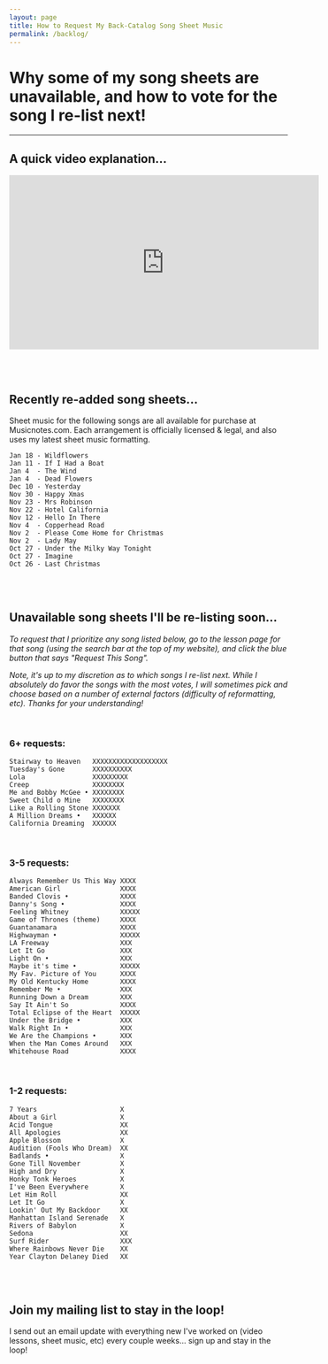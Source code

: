 ```yaml
---
layout: page
title: How to Request My Back-Catalog Song Sheet Music
permalink: /backlog/
---
```


<h1>Why some of my song sheets are unavailable, and how to vote for the song I re-list next!</h1>

<hr />

<h2>A quick video explanation...</h2>

<iframe width="560" height="315" src="https://www.youtube.com/embed/LlmYxrMCRHE" frameborder="0" allow="accelerometer; autoplay; encrypted-media; gyroscope; picture-in-picture" allowfullscreen></iframe>

<br /><br />

<h2>Recently re-added song sheets...</h2>

Sheet music for the following songs are all available for purchase at Musicnotes.com. Each arrangement is officially licensed & legal, and also uses my latest sheet music formatting.

    Jan 18 - Wildflowers
    Jan 11 - If I Had a Boat
    Jan 4  - The Wind
    Jan 4  - Dead Flowers
    Dec 10 - Yesterday
    Nov 30 - Happy Xmas
    Nov 23 - Mrs Robinson
    Nov 22 - Hotel California
    Nov 12 - Hello In There
    Nov 4  - Copperhead Road
    Nov 2  - Please Come Home for Christmas
    Nov 2  - Lady May
    Oct 27 - Under the Milky Way Tonight
    Oct 27 - Imagine
    Oct 26 - Last Christmas

<br /><br />

<h2>Unavailable song sheets I'll be re-listing soon...</h2>

<p><em>To request that I prioritize any song listed below, go to the lesson page for that song (using the search bar at the top of my website), and click the blue button that says "Request This Song".</em></p>

<p><em>Note, it's up to my discretion as to which songs I re-list next. While I absolutely do favor the songs with the most votes, I will sometimes pick and choose based on a number of external factors (difficulty of reformatting, etc). Thanks for your understanding!</em></p>

<br />

<h3>6+ requests:</h3>

    Stairway to Heaven   XXXXXXXXXXXXXXXXXXX
    Tuesday's Gone       XXXXXXXXXX
    Lola                 XXXXXXXXX
    Creep                XXXXXXXX
    Me and Bobby McGee • XXXXXXXX
    Sweet Child o Mine   XXXXXXXX
    Like a Rolling Stone XXXXXXX
    A Million Dreams •   XXXXXX
    California Dreaming  XXXXXX

<br />
<h3>3-5 requests:</h3>

    Always Remember Us This Way XXXX
    American Girl               XXXX
    Banded Clovis •             XXXX
    Danny's Song •              XXXX
    Feeling Whitney             XXXXX
    Game of Thrones (theme)     XXXX
    Guantanamara                XXXX
    Highwayman •                XXXXX
    LA Freeway                  XXX
    Let It Go                   XXX
    Light On •                  XXX
    Maybe it's time •           XXXXX
    My Fav. Picture of You      XXXX
    My Old Kentucky Home        XXXX
    Remember Me •               XXX
    Running Down a Dream        XXX
    Say It Ain't So             XXXX
    Total Eclipse of the Heart  XXXXX
    Under the Bridge •          XXX
    Walk Right In •             XXX
    We Are the Champions •      XXX
    When the Man Comes Around   XXX
    Whitehouse Road             XXXX

<br />
<h3>1-2 requests:</h3>

    7 Years                     X
    About a Girl                X
    Acid Tongue                 XX
    All Apologies               XX
    Apple Blossom               X
    Audition (Fools Who Dream)  XX
    Badlands •                  X
    Gone Till November          X
    High and Dry                X
    Honky Tonk Heroes           X
    I've Been Everywhere        X
    Let Him Roll                XX
    Let It Go                   X
    Lookin' Out My Backdoor     XX
    Manhattan Island Serenade   X
    Rivers of Babylon           X  
    Sedona                      XX
    Surf Rider                  XXX
    Where Rainbows Never Die    XX
    Year Clayton Delaney Died   XX

<br /><br />

<h2>Join my mailing list to stay in the loop!</h2>
<p>I send out an email update with everything new I've worked on (video lessons, sheet music, etc) every couple weeks... sign up and stay in the loop!</p>
<script async data-uid="200aea9186" src="https://songnotes.ck.page/200aea9186/index.js"></script>
